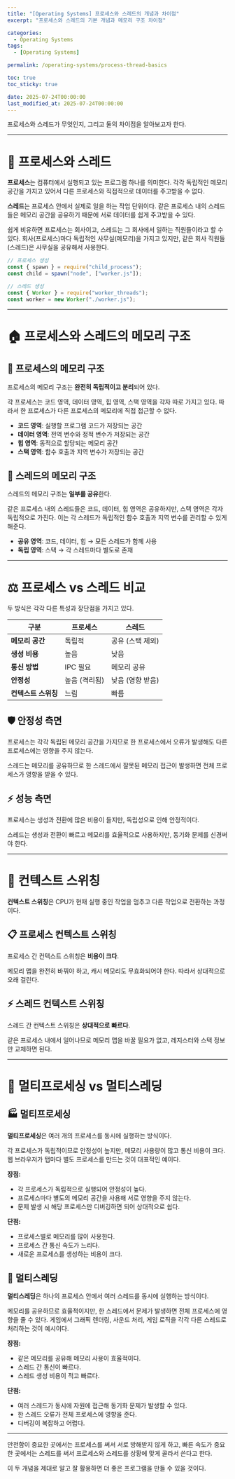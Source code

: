 ```yaml
---
title: "[Operating Systems] 프로세스와 스레드의 개념과 차이점"
excerpt: "프로세스와 스레드의 기본 개념과 메모리 구조 차이점"

categories:
  - Operating Systems
tags:
  - [Operating Systems]

permalink: /operating-systems/process-thread-basics

toc: true
toc_sticky: true

date: 2025-07-24T00:00:00
last_modified_at: 2025-07-24T00:00:00
---
```


프로세스와 스레드가 무엇인지, 그리고 둘의 차이점을 알아보고자 한다.

---

# 🔄 프로세스와 스레드

**프로세스**는 컴퓨터에서 실행되고 있는 프로그램 하나를 의미한다. 각각 독립적인 메모리 공간을 가지고 있어서 다른 프로세스와 직접적으로 데이터를 주고받을 수 없다.

**스레드**는 프로세스 안에서 실제로 일을 하는 작업 단위이다. 같은 프로세스 내의 스레드들은 메모리 공간을 공유하기 때문에 서로 데이터를 쉽게 주고받을 수 있다.

쉽게 비유하면 프로세스는 회사이고, 스레드는 그 회사에서 일하는 직원들이라고 할 수 있다. 회사(프로세스)마다 독립적인 사무실(메모리)을 가지고 있지만, 같은 회사 직원들(스레드)은 사무실을 공유해서 사용한다.

```js
// 프로세스 생성
const { spawn } = require("child_process");
const child = spawn("node", ["worker.js"]);

// 스레드 생성
const { Worker } = require("worker_threads");
const worker = new Worker("./worker.js");
```

---

# 🏠 프로세스와 스레드의 메모리 구조

## 🏢 프로세스의 메모리 구조

프로세스의 메모리 구조는 **완전히 독립적이고 분리**되어 있다.

각 프로세스는 코드 영역, 데이터 영역, 힙 영역, 스택 영역을 각자 따로 가지고 있다. 따라서 한 프로세스가 다른 프로세스의 메모리에 직접 접근할 수 없다.

- **코드 영역**: 실행할 프로그램 코드가 저장되는 공간
- **데이터 영역**: 전역 변수와 정적 변수가 저장되는 공간
- **힙 영역**: 동적으로 할당되는 메모리 공간
- **스택 영역**: 함수 호출과 지역 변수가 저장되는 공간

## 👥 스레드의 메모리 구조

스레드의 메모리 구조는 **일부를 공유**한다.

같은 프로세스 내의 스레드들은 코드, 데이터, 힙 영역은 공유하지만, 스택 영역은 각자 독립적으로 가진다. 이는 각 스레드가 독립적인 함수 호출과 지역 변수를 관리할 수 있게 해준다.

- **공유 영역**: 코드, 데이터, 힙 → 모든 스레드가 함께 사용
- **독립 영역**: 스택 → 각 스레드마다 별도로 존재

---

# ⚖️ 프로세스 vs 스레드 비교

두 방식은 각각 다른 특성과 장단점을 가지고 있다.

| 구분                | 프로세스      | 스레드           |
| ------------------- | ------------- | ---------------- |
| **메모리 공간**     | 독립적        | 공유 (스택 제외) |
| **생성 비용**       | 높음          | 낮음             |
| **통신 방법**       | IPC 필요      | 메모리 공유      |
| **안정성**          | 높음 (격리됨) | 낮음 (영향 받음) |
| **컨텍스트 스위칭** | 느림          | 빠름             |

## 🛡️ 안정성 측면

프로세스는 각각 독립된 메모리 공간을 가지므로 한 프로세스에서 오류가 발생해도 다른 프로세스에는 영향을 주지 않는다.

스레드는 메모리를 공유하므로 한 스레드에서 잘못된 메모리 접근이 발생하면 전체 프로세스가 영향을 받을 수 있다.

## ⚡ 성능 측면

프로세스는 생성과 전환에 많은 비용이 들지만, 독립성으로 인해 안정적이다.

스레드는 생성과 전환이 빠르고 메모리를 효율적으로 사용하지만, 동기화 문제를 신경써야 한다.

---

# 🔄 컨텍스트 스위칭

**컨텍스트 스위칭**은 CPU가 현재 실행 중인 작업을 멈추고 다른 작업으로 전환하는 과정이다.

## 📋 프로세스 컨텍스트 스위칭

프로세스 간 컨텍스트 스위칭은 **비용이 크다**.

메모리 맵을 완전히 바꿔야 하고, 캐시 메모리도 무효화되어야 한다. 따라서 상대적으로 오래 걸린다.

## ⚡ 스레드 컨텍스트 스위칭

스레드 간 컨텍스트 스위칭은 **상대적으로 빠르다**.

같은 프로세스 내에서 일어나므로 메모리 맵을 바꿀 필요가 없고, 레지스터와 스택 정보만 교체하면 된다.

---

# 🎯 멀티프로세싱 vs 멀티스레딩

## 🏭 멀티프로세싱

**멀티프로세싱**은 여러 개의 프로세스를 동시에 실행하는 방식이다.

각 프로세스가 독립적이므로 안정성이 높지만, 메모리 사용량이 많고 통신 비용이 크다. 웹 브라우저가 탭마다 별도 프로세스를 만드는 것이 대표적인 예이다.

**장점:**

- 각 프로세스가 독립적으로 실행되어 안정성이 높다.
- 프로세스마다 별도의 메모리 공간을 사용해 서로 영향을 주지 않는다.
- 문제 발생 시 해당 프로세스만 디버깅하면 되어 상대적으로 쉽다.

**단점:**

- 프로세스별로 메모리를 많이 사용한다.
- 프로세스 간 통신 속도가 느리다.
- 새로운 프로세스를 생성하는 비용이 크다.

## 🧵 멀티스레딩

**멀티스레딩**은 하나의 프로세스 안에서 여러 스레드를 동시에 실행하는 방식이다.

메모리를 공유하므로 효율적이지만, 한 스레드에서 문제가 발생하면 전체 프로세스에 영향을 줄 수 있다. 게임에서 그래픽 렌더링, 사운드 처리, 게임 로직을 각각 다른 스레드로 처리하는 것이 예시이다.

**장점:**

- 같은 메모리를 공유해 메모리 사용이 효율적이다.
- 스레드 간 통신이 빠르다.
- 스레드 생성 비용이 적고 빠르다.

**단점:**

- 여러 스레드가 동시에 자원에 접근해 동기화 문제가 발생할 수 있다.
- 한 스레드 오류가 전체 프로세스에 영향을 준다.
- 디버깅이 복잡하고 어렵다.

---

안전함이 중요한 곳에서는 프로세스를 써서 서로 방해받지 않게 하고, 빠른 속도가 중요한 곳에서는 스레드를 써서 프로세스와 스레드를 상황에 맞게 골라서 쓴다고 한다.

이 두 개념을 제대로 알고 잘 활용하면 더 좋은 프로그램을 만들 수 있을 것이다.
